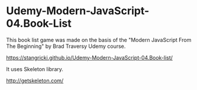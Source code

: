 # Udemy-Modern-JavaScript-04.Book-List

This book list game was made on the basis of the "Modern JavaScript From The Beginning" by Brad Traversy Udemy course.

https://stangricki.github.io/Udemy-Modern-JavaScript-04.Book-list/

It uses Skeleton library.

http://getskeleton.com/
